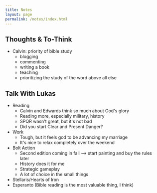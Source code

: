 ```yaml
---
title: Notes
layout: page
permalink: /notes/index.html
---
```

## Thoughts & To-Think

- Calvin: priority of bible study
	+ blogging
	+ commenting
	+ writing a book
	+ teaching
	+ prioritizing the study of the word above all else

## Talk With Lukas

- Reading
	+ Calvin and Edwards think so much about God's glory
	+ Reading more, especially military, history
	+ SPQR wasn't great, but it's not bad
	+ Did you start Clear and Present Danger?
- Work
	+ Tough, but it feels god to be advancing my marriage
	+ It's nice to relax completely over the weekend
- Bolt Action
	+ Second edition coming in fall --> start painting and buy the rules later
	+ History does it for me
	+ Strategic gameplay
	+ A lot of choice in the small things
- Stellaris/Hearts of Iron
- Esperanto (Bible reading is the most valuable thing, I think)
